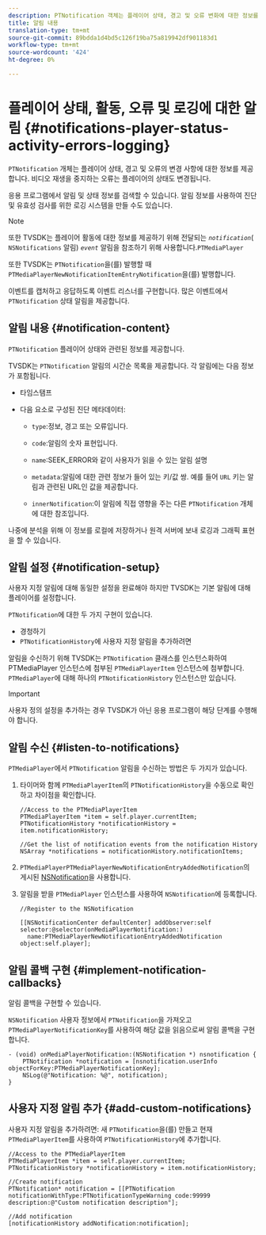 ```yaml
---
description: PTNotification 객체는 플레이어 상태, 경고 및 오류 변화에 대한 정보를 제공합니다. 비디오 재생을 중지하는 오류는 플레이어의 상태도 변경됩니다.
title: 알림 내용
translation-type: tm+mt
source-git-commit: 89bdda1d4bd5c126f19ba75a819942df901183d1
workflow-type: tm+mt
source-wordcount: '424'
ht-degree: 0%

---
```



# 플레이어 상태, 활동, 오류 및 로깅에 대한 알림 {#notifications-player-status-activity-errors-logging}

`PTNotification` 개체는 플레이어 상태, 경고 및 오류의 변경 사항에 대한 정보를 제공합니다. 비디오 재생을 중지하는 오류는 플레이어의 상태도 변경됩니다.

응용 프로그램에서 알림 및 상태 정보를 검색할 수 있습니다. 알림 정보를 사용하여 진단 및 유효성 검사를 위한 로깅 시스템을 만들 수도 있습니다.

>[!NOTE]
>
>또한 TVSDK는 플레이어 활동에 대한 정보를 제공하기 위해 전달되는 *`notification`*( `NSNotifications` 알림) *`event`* 알림을 참조하기 위해 사용합니다.`PTMediaPlayer`

또한 TVSDK는 `PTNotification`을(를) 발행할 때 `PTMediaPlayerNewNotificationItemEntryNotification`을(를) 발행합니다.

이벤트를 캡처하고 응답하도록 이벤트 리스너를 구현합니다. 많은 이벤트에서 `PTNotification` 상태 알림을 제공합니다.

## 알림 내용 {#notification-content}

`PTNotification` 플레이어 상태와 관련된 정보를 제공합니다.

TVSDK는 `PTNotification` 알림의 시간순 목록을 제공합니다. 각 알림에는 다음 정보가 포함됩니다.

* 타임스탬프
* 다음 요소로 구성된 진단 메타데이터:

   * `type`:정보, 경고 또는 오류입니다.
   * `code`:알림의 숫자 표현입니다.
   * `name`:SEEK_ERROR와 같이 사용자가 읽을 수 있는 알림 설명
   * `metadata`:알림에 대한 관련 정보가 들어 있는 키/값 쌍. 예를 들어 `URL` 키는 알림과 관련된 URL인 값을 제공합니다.

   * `innerNotification`:이 알림에 직접 영향을 주는 다른  `PTNotification` 개체에 대한 참조입니다.

나중에 분석을 위해 이 정보를 로컬에 저장하거나 원격 서버에 보내 로깅과 그래픽 표현을 할 수 있습니다.

## 알림 설정 {#notification-setup}

사용자 지정 알림에 대해 동일한 설정을 완료해야 하지만 TVSDK는 기본 알림에 대해 플레이어를 설정합니다.

`PTNotification`에 대한 두 가지 구현이 있습니다.

* 경청하기
* `PTNotificationHistory`에 사용자 지정 알림을 추가하려면

알림을 수신하기 위해 TVSDK는 `PTNotification` 클래스를 인스턴스화하여 PTMediaPlayer 인스턴스에 첨부된 `PTMediaPlayerItem` 인스턴스에 첨부합니다. `PTMediaPlayer`에 대해 하나의 `PTNotificationHistory` 인스턴스만 있습니다.

>[!IMPORTANT]
>
>사용자 정의 설정을 추가하는 경우 TVSDK가 아닌 응용 프로그램이 해당 단계를 수행해야 합니다.

## 알림 수신 {#listen-to-notifications}

`PTMediaPlayer`에서 `PTNotification` 알림을 수신하는 방법은 두 가지가 있습니다.

1. 타이머와 함께 `PTMediaPlayerItem`의 `PTNotificationHistory`을 수동으로 확인하고 차이점을 확인합니다.

   ```
   //Access to the PTMediaPlayerItem  
   PTMediaPlayerItem *item = self.player.currentItem; 
   PTNotificationHistory *notificationHistory = item.notificationHistory; 
   
   //Get the list of notification events from the notification History  
   NSArray *notifications = notificationHistory.notificationItems;
   ```

1. `PTMediaPlayerPTMediaPlayerNewNotificationEntryAddedNotification`의 게시된 [NSNotification](https://developer.apple.com/library/mac/%23documentation/Cocoa/Reference/Foundation/Classes/NSNotification_Class/Reference/Reference.html)을 사용합니다.
1. 알림을 받을 `PTMediaPlayer` 인스턴스를 사용하여 `NSNotification`에 등록합니다.

   ```
   //Register to the NSNotification 
   
   [[NSNotificationCenter defaultCenter] addObserver:self selector:@selector(onMediaPlayerNotification:)  
     name:PTMediaPlayerNewNotificationEntryAddedNotification object:self.player];
   ```

## 알림 콜백 구현 {#implement-notification-callbacks}

알림 콜백을 구현할 수 있습니다.

`NSNotification` 사용자 정보에서 `PTNotification`을 가져오고 `PTMediaPlayerNotificationKey`를 사용하여 해당 값을 읽음으로써 알림 콜백을 구현합니다.

```
- (void) onMediaPlayerNotification:(NSNotification *) nsnotification { 
    PTNotification *notification = [nsnotification.userInfo objectForKey:PTMediaPlayerNotificationKey]; 
    NSLog(@"Notification: %@", notification); 
}
```

## 사용자 지정 알림 추가 {#add-custom-notifications}

사용자 지정 알림을 추가하려면:
새 `PTNotification`을(를) 만들고 현재 `PTMediaPlayerItem`를 사용하여 `PTNotificationHistory`에 추가합니다.

```
//Access to the PTMediaPlayerItem  
PTMediaPlayerItem *item = self.player.currentItem; 
PTNotificationHistory *notificationHistory = item.notificationHistory; 
 
//Create notification 
PTNotification* notification = [[PTNotification notificationWithType:PTNotificationTypeWarning code:99999 description:@"Custom notification description"]; 
 
//Add notification 
[notificationHistory addNotification:notification];
```
